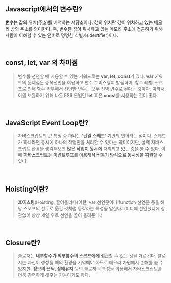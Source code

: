 ## Javascript에서의 변수란?

**변수**는 값의 위치(주소)를 기억하는 저장소이다. 값의 위치란 값이 위치하고 있는 메모리 상의 주소를 의미한다. 즉, 변수란 값이 위치하고 있는 메모리 주소에 접근하기 위해 사람이 이해할 수 있는 언어로 명명한 식별자(identifier)이다.

<br>

## const, let, var 의 차이점

> 변수를 선언할 때 사용할 수 있는 키워드로는 **var, let, const**가 있다. **var** 키워드의 문제점은 중복선언을 허용하고 변수 호이스팅이 발생하며, 함수 레벨 스코프로 인해 함수 외부에서 선언한 변수는 모두 전역 변수로 된다는 것이다. 따라서, 이를 보완하기 위해 나온 ES6 문법인 **let** 혹은 **const**를 사용하는 것이 좋다.

<br>

## JavaScript Event Loop란?

> 자바스크립트의 큰 특징 중 하나는 '**단일 스레드**' 기반의 언어라는 점이다. 스레드가 하나라면 동시에 하나의 작업만을 처리할 수 있다는 의미이지만, 실제 자바스크립트 환경을 생각해보면 **많은 작업이 동시에** 처리되고 있는 것을 볼 수 있다. 이때 **자바스크립트는 이벤트루프를 이용해서 비동기 방식으로 동시성을 지원**할 수 있다.

<br>

## Hoisting이란?

> **호이스팅**(Hoisting, 끌어올리다)이란, var 선언문이나 function 선언문 등을 해당 스코프의 선두로 옮긴 것처럼 동작하는 특성을 말한다. (어디에 선언했냐에 상관없이 항상 제일 위로 선언을 끌어 올려준다.)

<br>

## Closure란?

> 클로저는 **내부함수가 외부함수의 스코프에에 접근**할 수 있는 것을 가르킨다. 클로저는 자신이 생성될 때의 환경을 기억해야 하므로 메모리 차원에서 손해를 볼 수 있지만, **정보의 은닉, 상태유지** 등의 클로저의 특성을 이용해서 자바스크립트를 더욱 강력하게 해주는 기능이기도 하다.

